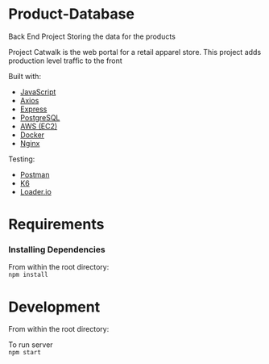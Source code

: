 # Product-Database
Back End Project
Storing the data for the products

Project Catwalk is the web portal for a retail apparel store.  This project adds production level traffic to the front

Built with:
* [JavaScript](https://www.javascript.com/)
* [Axios](https://www.npmjs.com/package/axios)
* [Express](https://expressjs.com/)
* [PostgreSQL](https://www.postgresql.org/)
* [AWS (EC2)](https://aws.amazon.com/)
* [Docker](https://www.docker.com/)
* [Nginx](https://nginx.org/en/docs/)

Testing:
* [Postman](https://www.postman.com/)
* [K6](https://k6.io/)
* [Loader.io](https://loader.io/)

Requirements
=============
<h3>Installing Dependencies</h3>

From within the root directory:<br>
`npm install`

Development
=============
From within the root directory:

To run server<br>
`npm start`

